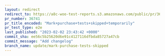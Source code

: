 ```yaml
---
layout: redirect
redirect_to: https://a8c-woo-test-reports.s3.amazonaws.com/public/pr/36741/e2e/index.html
pr_number: 36741
pr_title_encoded: "Mark+purchase+tests+skipped+temporarily"
pr_test_type: e2e
last_published: "2023-02-02 23:43:42 +0000"
commit_sha: ee56c5b25620d6e91c4127116dfbda85727a47cb
commit_message: "Add changelog"
branch_name: update/mark-purchase-tests-skipped
---
```

